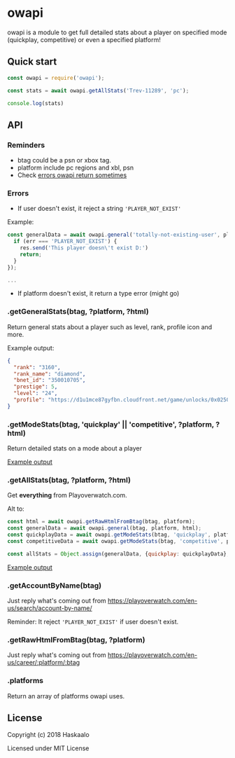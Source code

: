 # owapi

owapi is a module to get full detailed stats about a player on specified mode (quickplay, competitive) or even a specified platform!

## Quick start

```js
const owapi = require('owapi');

const stats = await owapi.getAllStats('Trev-11289', 'pc');

console.log(stats)
```

## API

### Reminders

* btag could be a psn or xbox tag.
* platform include pc regions and xbl, psn
* Check [errors owapi return sometimes](#errors)

### Errors

* If user doesn't exist, it reject a string `'PLAYER_NOT_EXIST'`

Example:
```js
const generalData = await owapi.general('totally-not-existing-user', platform).catch((err) => {
  if (err === 'PLAYER_NOT_EXIST') {
    res.send('This player doesn\'t exist D:')
    return;
  }
});

...
```

* If platform doesn't exist, it return a type error (might go)

### .getGeneralStats(btag, ?platform, ?html)
Return general stats about a player such as level, rank, profile icon and more.

Example output:

```json
{
  "rank": "3160",
  "rank_name": "diamond",
  "bnet_id": "350010705",
  "prestige": 5,
  "level": "24",
  "profile": "https://d1u1mce87gyfbn.cloudfront.net/game/unlocks/0x02500000000009E1.png"
}
```


### .getModeStats(btag, 'quickplay' || 'competitive', ?platform, ?html)

Return detailed stats on a mode about a player 

[Example output](https://gist.github.com/Haskaalo/12cbc1b8c9eb9bc0c60d3e2d2986044d)

### .getAllStats(btag, ?platform, ?html)

Get **everything** from Playoverwatch.com.

Alt to:

```js
const html = await owapi.getRawHtmlFromBtag(btag, platform);
const generalData = await owapi.general(btag, platform, html);
const quickplayData = await owapi.getModeStats(btag, 'quickplay', platform, html);
const competitiveData = await owapi.getModeStats(btag, 'competitive', platform, html);

const allStats = Object.assign(generalData, {quickplay: quickplayData}, {competitive: competitiveData});
```

[Example output](https://gist.github.com/Haskaalo/7d25f66536aa548f267f1941a2ac45e2)

### .getAccountByName(btag)

Just reply what's coming out from https://playoverwatch.com/en-us/search/account-by-name/

Reminder: It reject `'PLAYER_NOT_EXIST'` if user doesn't exist.

### .getRawHtmlFromBtag(btag, ?platform)

Just reply what's coming out from
https://playoverwatch.com/en-us/career/:platform/:btag

### .platforms

Return an array of platforms owapi uses.

## License

Copyright (c) 2018 Haskaalo

Licensed under MIT License